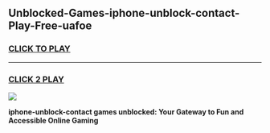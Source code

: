 
## Unblocked-Games-iphone-unblock-contact-Play-Free-uafoe
<h3>
<a href="https://premium76.site?title=iphone-unblock-contact&ref=20M">CLICK TO PLAY</a></h3>
<hr>

<h3>
<a href="https://premium76.site?title=iphone-unblock-contact&ref=20M">CLICK 2 PLAY</a>
  
</h3>

<a href="https://premium76.site?title=iphone-unblock-contact&ref=19M"><img src="https://clearcache.store/games.png"></a>


**iphone-unblock-contact games unblocked: Your Gateway to Fun and Accessible Online Gaming**
